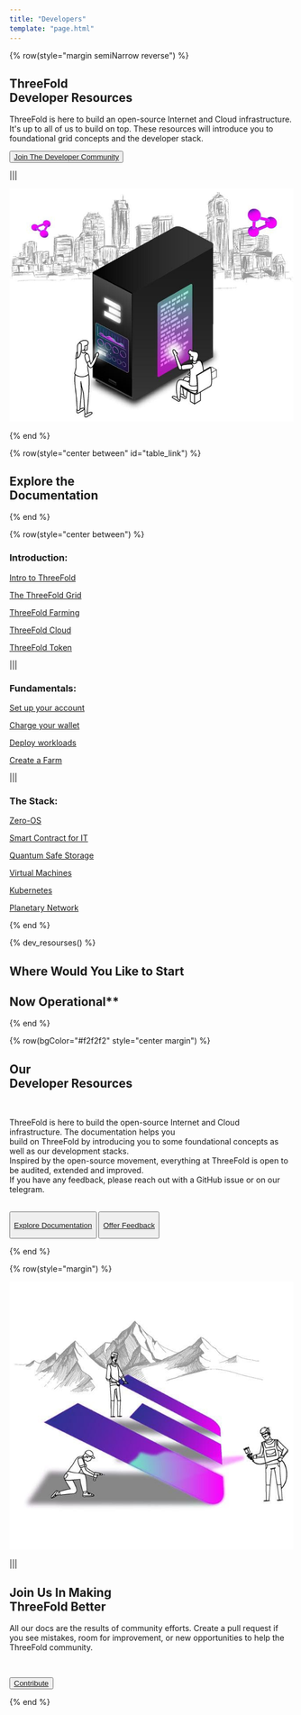 ```yaml
---
title: "Developers"
template: "page.html"
---
```


<!-- section 1 (header) -->

{% row(style="margin semiNarrow reverse") %}

## ThreeFold <br> **Developer Resources**

ThreeFold is here to build an open-source Internet and Cloud infrastructure. It's up to all of us to build on top. These resources will introduce you to foundational grid concepts and the developer stack.

<!-- A builder’s manual for ThreeFold. Built <br> by visionaries, for visionaries.-->

<button class="long-text">[Join The Developer Community](https://t.me/threefoldtesting)</button>

|||

![Image](developer_header.jpg)

{% end %}

<!-- section 2 (DEVELOPER RESOURCES) -->

{% row(style="center between" id="table_link") %}

## Explore the <br> **Documentation**

{% end %}

{% row(style="center between") %}

### **Introduction:**
[Intro to ThreeFold](https://library.threefold.me/info/threefold#/tfgrid/grid/threefold__grid_intro)

[The ThreeFold Grid](https://library.threefold.me/info/threefold#/tfgrid/grid/threefold__grid_concepts)

[ThreeFold Farming](https://library.threefold.me/info/threefold#/tfgrid/farming/threefold__farming_intro)

[ThreeFold Cloud](https://library.threefold.me/info/threefold#/cloud/threefold__cloud_intro)

[ThreeFold Token](https://library.threefold.me/info/threefold#/tokens/threefold__token_what)

|||

### **Fundamentals:**

[Set up your account](https://.grid.tf/getstarted/TF_Connect/TF_Connect.html)

[Charge your wallet](https://library.threefold.me/info/threefold#/tokens/threefold__how_to_buy)

<!-- [How billing works](https://library.threefold.me/info/threefold#/manual_tfgrid3/threefold__grid3_billing) -->

[Deploy workloads](https://manual.grid.tf/getstarted/tfgrid3_getstarted.html)

[Create a Farm](https://manual.grid.tf/TF_Farmer_Guide/TF_Complete_Farmer_Guide/farmer_guide.html)

|||

### **The Stack:**

[Zero-OS](https://library.threefold.me/info/threefold#/technology/threefold__zos)

[Smart Contract for IT](https://library.threefold.me/info/threefold#/technology/threefold__smartcontract_it)

[Quantum Safe Storage](https://library.threefold.me/info/threefold#/qss/threefold__qsss_home)

[Virtual Machines](https://library.threefold.me/info/manual/#/manual__weblets_vm)

[Kubernetes](https://library.threefold.me/info/manual/#/manual__weblets_k8s)

[Planetary Network](https://library.threefold.me/info/manual/#/technology/threefold__planetary_network)

{% end %}

{% dev_resourses() %}

## Where Would You Like to Start

## Now Operational**

{% end %}

<!-- section 3 (TESTING GRANTS) -->

{% row(bgColor="#f2f2f2" style="center margin") %}

## Our <br> **Developer Resources**

<br>

ThreeFold is here to build the open-source Internet and Cloud infrastructure. The documentation helps you <br> build on ThreeFold by introducing you to some foundational concepts as well as our development stacks.<br>
Inspired by the open-source movement, everything at ThreeFold is open to be audited, extended and improved.<br> If you have any feedback, please reach out with a GitHub issue or on our telegram.

<br>

<button onclick="window.location.href='/developer#table_link'">

[Explore Documentation](/developer#table_link)

</button>
<button>

[Offer Feedback](https://github.com/threefoldfoundation/info_threefold_pub/tree/main/wiki)
</button>

{% end %}


<!-- section 4 (TESTING GRANTS) -->

{% row(style="margin") %}

![Image](developet_tft.jpg)

|||

## Join Us In Making <br> **ThreeFold Better**

All our docs are the results of community efforts. Create a pull request if you see mistakes, room for improvement, or new opportunities to help the ThreeFold community.

<br>

<button>[Contribute](https://github.com/threefoldfoundation/info_threefold_pub)</button>

{% end %}


<!-- section 6 (DOCUMENTATION) -->
